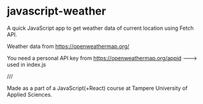 # javascript-weather
A quick JavaScript app to get weather data of current location using Fetch API.

Weather data from https://openweathermap.org/

You need a personal API key from https://openweathermap.org/appid ---> used in index.js

///

Made as a part of a JavaScript(+React) course at Tampere University of Applied Sciences.
